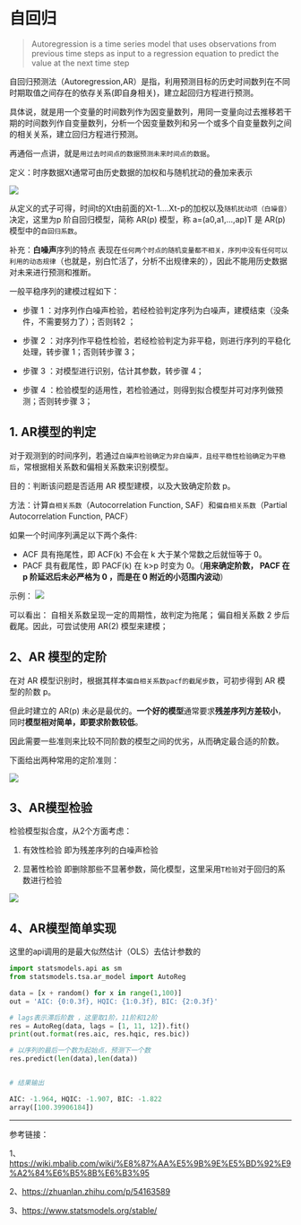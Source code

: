 
# 自回归

> Autoregression is a time series model that uses observations from previous time steps as input to a regression equation to predict the value at the next time step



自回归预测法（Autoregression,AR）是指，利用预测目标的历史时间数列在不同时期取值之间存在的依存关系(即自身相关)，建立起回归方程进行预测。

具体说，就是用一个变量的时间数列作为因变量数列，用同一变量向过去推移若干期的时间数列作自变量数列，分析一个因变量数列和另一个或多个自变量数列之间的相关关系，建立回归方程进行预测。

再通俗一点讲，就是`用过去时间点的数据预测未来时间点的数据`。

定义：时序数据Xt通常可由历史数据的加权和与随机扰动的叠加来表示

![](https://inews.gtimg.com/newsapp_ls/0/14190053641/0.png)

从定义的式子可得，时间t的Xt由前面的Xt-1....Xt-p的加权以及`随机扰动项（白噪音）`决定，这里为p 阶自回归模型，简称 AR(p) 模型，称 a=(a0,a1,...,ap)T 是 AR(p) 模型中的`自回归系数`。

补充：**白噪声**序列的特点
表现在`任何两个时点的随机变量都不相关，序列中没有任何可以利用的动态规律`（也就是，别白忙活了，分析不出规律来的），因此不能用历史数据对未来进行预测和推断。

一般平稳序列的建模过程如下：

- 步骤 1 ：对序列作白噪声检验，若经检验判定序列为白噪声，建模结束（没条件，不需要努力了）；否则转2 ；

- 步骤 2 ：对序列作平稳性检验，若经检验判定为非平稳，则进行序列的平稳化处理，转步骤 1；否则转步骤 3；

- 步骤 3 ：对模型进行识别，估计其参数，转步骤 4；

- 步骤 4 ：检验模型的适用性，若检验通过，则得到拟合模型并可对序列做预测；否则转步骤 3；



## 1. AR模型的判定

对于观测到的时间序列，若通过`白噪声检验确定为非白噪声，且经平稳性检验确定为平稳后`，常根据相关系数和偏相关系数来识别模型。

目的：判断该问题是否适用 AR 模型建模，以及大致确定阶数 p。

方法：计算`自相关系数`（Autocorrelation Function, SAF）和`偏自相关系数`（Partial Autocorrelation Function, PACF）

如果一个时间序列满足以下两个条件:

* ACF 具有拖尾性，即 ACF(k) 不会在 k 大于某个常数之后就恒等于 0。
* PACF 具有截尾性，即 PACF(k) 在 k>p 时变为 0。（**用来确定阶数， PACF 在 p 阶延迟后未必严格为 0 ，而是在 0 附近的小范围内波动**）

示例：
![](https://inews.gtimg.com/newsapp_ls/0/14190447451/0.png)

可以看出：
自相关系数呈现一定的周期性，故判定为拖尾；
偏自相关系数 2 步后截尾。因此，可尝试使用 AR(2) 模型来建模；

## 2、AR 模型的定阶

在对 AR 模型识别时，根据其样本`偏自相关系数pacf的截尾步数`，可初步得到 AR 模型的阶数 p。

但此时建立的 AR(p) 未必是最优的。**一个好的模型**通常要求**残差序列方差较小**，同时**模型相对简单，即要求阶数较低**。

因此需要一些准则来比较不同阶数的模型之间的优劣，从而确定最合适的阶数。

下面给出两种常用的定阶准则：

![](https://inews.gtimg.com/newsapp_ls/0/14190479111/0.png)


## 3、AR模型检验

检验模型拟合度，从2个方面考虑：

1. 有效性检验
即为残差序列的白噪声检验


2. 显著性检验
即删除那些不显著参数，简化模型，这里采用`T检验`对于回归的系数进行检验

![](https://inews.gtimg.com/newsapp_ls/0/14190502329/0.png)


## 4、AR模型简单实现

这里的api调用的是最大似然估计（OLS）去估计参数的

```python
import statsmodels.api as sm
from statsmodels.tsa.ar_model import AutoReg

data = [x + random() for x in range(1,100)]
out = 'AIC: {0:0.3f}, HQIC: {1:0.3f}, BIC: {2:0.3f}'

# lags表示滞后阶数 ，这里取1阶，11阶和12阶
res = AutoReg(data, lags = [1, 11, 12]).fit()
print(out.format(res.aic, res.hqic, res.bic))

# 以序列的最后一个数为起始点，预测下一个数
res.predict(len(data),len(data))


# 结果输出 

AIC: -1.964, HQIC: -1.907, BIC: -1.822
array([100.39906184])

```







---

参考链接：

1、https://wiki.mbalib.com/wiki/%E8%87%AA%E5%9B%9E%E5%BD%92%E9%A2%84%E6%B5%8B%E6%B3%95

2、https://zhuanlan.zhihu.com/p/54163589

3、https://www.statsmodels.org/stable/






